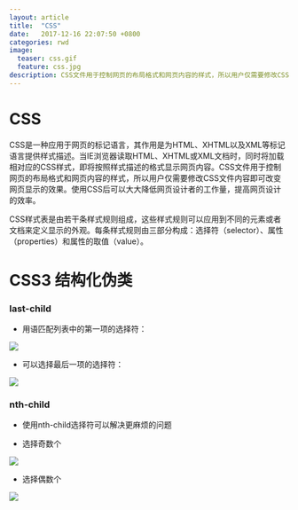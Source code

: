 ```yaml
---
layout: article
title:  "CSS"
date:   2017-12-16 22:07:50 +0800
categories: rwd 
image:
  teaser: css.gif
  feature: css.jpg
description: CSS文件用于控制网页的布局格式和网页内容的样式，所以用户仅需要修改CSS文件内容即可改变网页显示的效果。
---
```


# CSS
CSS是一种应用于网页的标记语言，其作用是为HTML、XHTML以及XML等标记语言提供样式描述。当IE浏览器读取HTML、XHTML或XML文档时，同时将加载相对应的CSS样式，即将按照样式描述的格式显示网页内容。CSS文件用于控制网页的布局格式和网页内容的样式，所以用户仅需要修改CSS文件内容即可改变网页显示的效果。使用CSS后可以大大降低网页设计者的工作量，提高网页设计的效率。 

CSS样式表是由若干条样式规则组成，这些样式规则可以应用到不同的元素或者文档来定义显示的外观。每条样式规则由三部分构成：选择符（selector）、属性（properties）和属性的取值（value）。

# CSS3 结构化伪类
### last-child
- 用语匹配列表中的第一项的选择符：
<img src="https://qiurulin.github.io/images/r.jpg">

- 可以选择最后一项的选择符：
<img src="https://qiurulin.github.io/images/s.jpg">

### nth-child
- 使用nth-child选择符可以解决更麻烦的问题

- 选择奇数个
<img src="https://qiurulin.github.io/images/t.jpg">

- 选择偶数个
<img src="https://qiurulin.github.io/images/u.jpg">